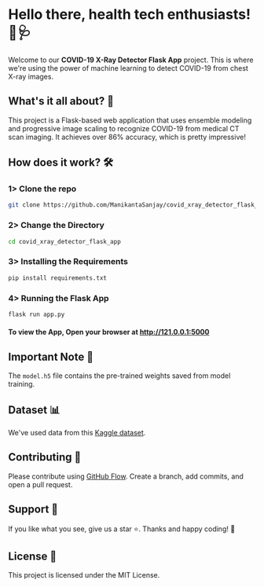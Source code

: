 # Hello there, health tech enthusiasts! 👋🩺

Welcome to our **COVID-19 X-Ray Detector Flask App** project. This is where we're using the power of machine learning to detect COVID-19 from chest X-ray images.

## What's it all about? 🤔

This project is a Flask-based web application that uses ensemble modeling and progressive image scaling to recognize COVID-19 from medical CT scan imaging. It achieves over 86% accuracy, which is pretty impressive!

## How does it work? 🛠️
### 1> Clone the repo 
```bash
git clone https://github.com/ManikantaSanjay/covid_xray_detector_flask_app.git
```

### 2> Change the Directory
```bash
cd covid_xray_detector_flask_app
```
### 3> Installing the Requirements
```bash
pip install requirements.txt
```

### 4> Running the Flask App
```bash
flask run app.py
```
#### To view the App, Open your browser at http://121.0.0.1:5000

## Important Note 📝

The `model.h5` file contains the pre-trained weights saved from model training.

## Dataset 📊

We've used data from this [Kaggle dataset](https://www.kaggle.com/plameneduardo/sarscov2-ctscan-dataset).

## Contributing 🤝

Please contribute using [GitHub Flow](https://guides.github.com/introduction/flow/). Create a branch, add commits, and open a pull request.

## Support 🙌

If you like what you see, give us a star ⭐. Thanks and happy coding! 🚀

## License 📄

This project is licensed under the MIT License.

